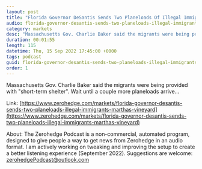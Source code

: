 ```yaml
---
layout: post
title: "Florida Governor DeSantis Sends Two Planeloads Of Illegal Immigrants To Martha's Vineyard"
audio: florida-governor-desantis-sends-two-planeloads-illegal-immigrants-marthas-vineyard-0
category: markets
desc: "Massachusetts Gov. Charlie Baker said the migrants were being provided with &quot;short-term shelter&quot;. Wait until a couple more planeloads arrive..."
duration: 00:01:55
length: 115
datetime: Thu, 15 Sep 2022 17:45:00 +0000
tags: podcast
guid: florida-governor-desantis-sends-two-planeloads-illegal-immigrants-marthas-vineyard-0
order: 1
---
```

Massachusetts Gov. Charlie Baker said the migrants were being provided with &quot;short-term shelter&quot;. Wait until a couple more planeloads arrive...

Link: [https://www.zerohedge.com/markets/florida-governor-desantis-sends-two-planeloads-illegal-immigrants-marthas-vineyard](https://www.zerohedge.com/markets/florida-governor-desantis-sends-two-planeloads-illegal-immigrants-marthas-vineyard)

About: The Zerohedge Podcast is a non-commercial, automated program, designed to give people a way to get news from Zerohedge in an audio format.  I am actively working on tweaking and improving the setup to create a better listening experience (September 2022).  Suggestions are welcome: [zerohedgePodcast@outlook.com](mailto:zerohedgePodcast@outlook.com)